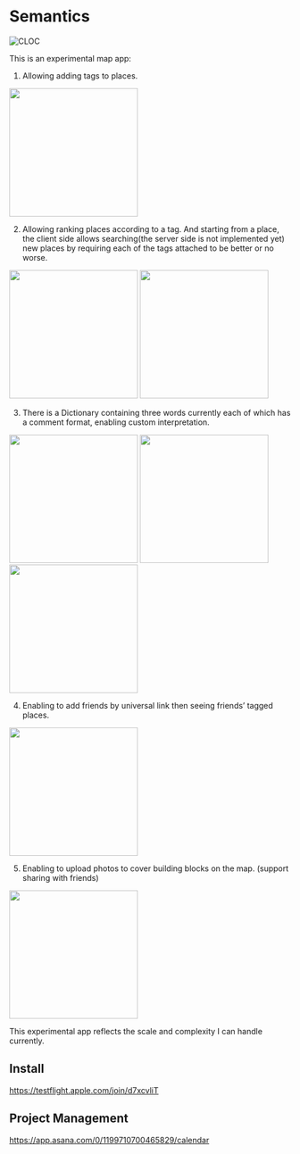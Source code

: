# Semantics
![CLOC](https://github.com/dzAtZJU/Semantics/workflows/CLOC/badge.svg?branch=master&event=push)

This is an experimental map app:
1. Allowing adding tags to places.
<p float="left">
    <img src="https://github.com/dzAtZJU/StaticAssets/blob/master/tag.PNG", width="230">
</p>

2. Allowing ranking places according to a tag. And starting from a place, the client side allows searching(the server side is not implemented yet) new places by requiring each of the tags attached to be better or no worse.
<p float="left">
    <img src="https://github.com/dzAtZJU/StaticAssets/blob/master/compare.PNG", width="230">
    <img src="https://github.com/dzAtZJU/StaticAssets/blob/master/search.PNG", width="230">
</p>


3. There is a Dictionary containing three words currently each of which has a comment format, enabling custom interpretation.
<p float="left">
    <img src="https://github.com/dzAtZJU/StaticAssets/blob/master/scent.PNG", width="230">
    <img src="https://github.com/dzAtZJU/StaticAssets/blob/master/swan.PNG", width="230">
    <img src="https://github.com/dzAtZJU/StaticAssets/blob/master/trust.PNG", width="230">
</p>

4. Enabling to add friends by universal link then seeing friends’ tagged places.
<p float="left">
    <img src="https://github.com/dzAtZJU/StaticAssets/blob/master/friend.PNG", width="230">
</p>

5. Enabling to upload photos to cover building blocks on the map. (support sharing with friends)
<p float="left">
    <img src="https://github.com/dzAtZJU/StaticAssets/blob/master/tile_map.PNG", width="230">
</p>

This experimental app reflects the scale and complexity I can handle currently.

## Install
https://testflight.apple.com/join/d7xcvliT

## Project Management
https://app.asana.com/0/1199710700465829/calendar

